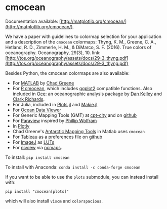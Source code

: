 cmocean
=======

Documentation available: [http://matplotlib.org/cmocean/](http://matplotlib.org/cmocean/).

We have a paper with guidelines to colormap selection for your application and a description of the `cmocean` colormaps:
Thyng, K. M., Greene, C. A., Hetland, R. D., Zimmerle, H. M., & DiMarco, S. F. (2016). True colors of oceanography. Oceanography, 29(3), 10.
link: [http://tos.org/oceanography/assets/docs/29-3_thyng.pdf](http://tos.org/oceanography/assets/docs/29-3_thyng.pdf)

Besides Python, the cmocean colormaps are also available:

* For [MATLAB](http://www.mathworks.com/matlabcentral/fileexchange/57773-cmocean-perceptually-uniform-colormaps) by [Chad Greene](http://www.chadagreene.com/)
* For [R cmocean](https://github.com/aitap/cmocean), which includes [ggplot2](ggplot2.tidyverse.org/) compatible functions. Also included in [Oce](http://dankelley.github.io/oce/): an oceanographic analysis package by [Dan Kelley](http://www.dal.ca/faculty/science/oceanography/people/faculty/daniel-e-kelley.html) and [Clark Richards](http://clarkrichards.org/).
* For Julia, included in [Plots.jl](https://github.com/JuliaPlots/Plots.jl) and [Makie.jl](https://github.com/JuliaPlots/Makie.jl)
* For [Ocean Data Viewer](https://github.com/kthyng/cmocean-odv)
* For Generic Mapping Tools (GMT)  at [cpt-city](http://soliton.vm.bytemark.co.uk/pub/cpt-city/cmocean/index.html) and on [github](https://github.com/kthyng/cmocean-gmt)
* For [Paraview](https://github.com/kthyng/cmocean-paraview) inspired by [Phillip Wolfram](https://github.com/pwolfram)
* In [Plotly](https://plot.ly/python/cmocean-colorscales/)
* Chad Greene's [Antarctic Mapping Tools](http://www.mathworks.com/matlabcentral/fileexchange/47638-antarctic-mapping-tools) in Matlab uses `cmocean`
* For [Tableau](https://www.tableau.com) as a preferences file on [github](https://github.com/shaunwbell/cmocean_tableau)
* For [ImageJ](https://imagej.nih.gov/ij/) as [LUTs](https://github.com/mikeperrins/cmocean-LUT-ImageJ)
* For [ncview](http://meteora.ucsd.edu/~pierce/ncview_home_page.html) via [ncmaps](https://github.com/TomLav/ncmaps).


To install:
``pip install cmocean``

To install with Anaconda:
``conda install -c conda-forge cmocean``

If you want to be able to use the `plots` submodule, you can instead install with:

`pip install "cmocean[plots]"`

which will also install `viscm` and `colorspacious`.
